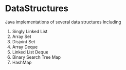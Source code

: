 # DataStructures
Java implementations of several data structures
Including
1. Singly Linked List
2. Array Set
3. Disjoint Set
4. Array Deque
5. Linked List Deque
6. Binary Search Tree Map
7. HashMap
